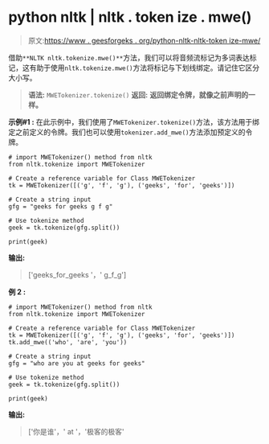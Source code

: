 # python nltk | nltk . token ize . mwe()

> 原文:[https://www . geesforgeks . org/python-nltk-nltk-token ize-mwe/](https://www.geeksforgeeks.org/python-nltk-nltk-tokenize-mwe/)

借助`**NLTK nltk.tokenize.mwe()**`方法，我们可以将音频流标记为多词表达标记，这有助于使用`nltk.tokenize.mwe()`方法将标记与下划线绑定。请记住它区分大小写。

> **语法:** `MWETokenizer.tokenize()`
> **返回:** **返回绑定令牌，就像之前声明的一样。**

**示例#1 :**
在此示例中，我们使用了`MWETokenizer.tokenize()`方法，该方法用于绑定之前定义的令牌。我们也可以使用`tokenizer.add_mwe()`方法添加预定义的令牌。

```
# import MWETokenizer() method from nltk
from nltk.tokenize import MWETokenizer

# Create a reference variable for Class MWETokenizer
tk = MWETokenizer([('g', 'f', 'g'), ('geeks', 'for', 'geeks')])

# Create a string input
gfg = "geeks for geeks g f g"

# Use tokenize method
geek = tk.tokenize(gfg.split())

print(geek)
```

**输出:**

> ['geeks_for_geeks '，' g_f_g']

**例 2 :**

```
# import MWETokenizer() method from nltk
from nltk.tokenize import MWETokenizer

# Create a reference variable for Class MWETokenizer
tk = MWETokenizer([('g', 'f', 'g'), ('geeks', 'for', 'geeks')])
tk.add_mwe(('who', 'are', 'you'))

# Create a string input
gfg = "who are you at geeks for geeks"

# Use tokenize method
geek = tk.tokenize(gfg.split())

print(geek)
```

**输出:**

> ['你是谁'，' at '，'极客的极客'
